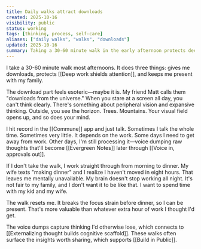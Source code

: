 ```yaml
---
title: Daily walks attract downloads
created: 2025-10-16
visibility: public
status: working
tags: [thinking, process, self-care]
aliases: ["daily walks", "walks", "downloads"]
updated: 2025-10-16
summary: Taking a 30-60 minute walk in the early afternoon protects deep work and mental presence with family—plus you get downloads from the universe.
---
```


I take a 30-60 minute walk most afternoons. It does three things: gives me downloads, protects [[Deep work shields attention]], and keeps me present with my family.

The download part feels esoteric—maybe it is. My friend Matt calls them "downloads from the universe." When you stare at a screen all day, you can't think clearly. There's something about peripheral vision and expansive thinking. Outside, you see the horizon. Trees. Mountains. Your visual field opens up, and so does your mind.

I hit record in the [[Commune]] app and just talk. Sometimes I talk the whole time. Sometimes very little. It depends on the work. Some days I need to get away from work. Other days, I'm still processing it—voice dumping raw thoughts that'll become [[Evergreen Notes]] later through [[Voice in, approvals out]].

If I don't take the walk, I work straight through from morning to dinner. My wife texts "making dinner" and I realize I haven't moved in eight hours. That leaves me mentally unavailable. My brain doesn't stop working all night. It's not fair to my family, and I don't want it to be like that. I want to spend time with my kid and my wife.

The walk resets me. It breaks the focus strain before dinner, so I can be present. That's more valuable than whatever extra hour of work I thought I'd get.

The voice dumps capture thinking I'd otherwise lose, which connects to [[Externalizing thought builds cognitive scaffold]]. These walks often surface the insights worth sharing, which supports [[Build in Public]].
